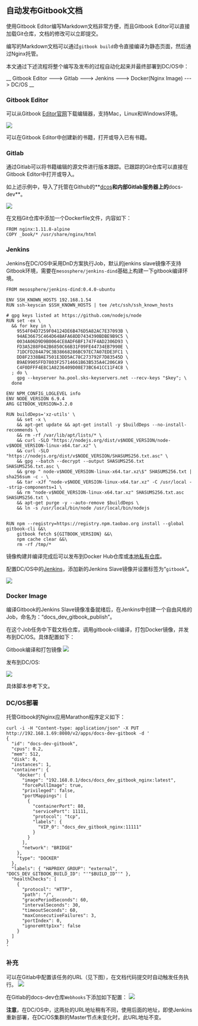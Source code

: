 ## 自动发布Gitbook文档

使用Gitbook Editor编写Markdown文档非常方便，而且Gitbook Editor可以直接加载Git仓库，文档的修改可以立即提交。

编写的Markdown文档可以通过`gitbook build`命令直接编译为静态页面，然后通过Nginx托管。

本文通过下述流程将整个编写及发布的过程自动化起来并最终部署到DC/OS中：

__
Gitbook Editor ---> Gitlab ---> Jenkins ---> Docker(Nginx Image) ---> DC/OS
__

### Gitbook Editor
可以从Gitbook [Editor官网](https://www.gitbook.com/editor)下载编辑器，支持Mac，Linux和Windows环境。

![](/assets/dcos_gitbook_editor.png)

可以在Gitbook Editor中创建新的书籍，打开或导入已有书籍。

### Gitlab

通过Gitlab可以将书籍编辑的源文件进行版本跟踪。已跟踪的Git仓库可以直接在Gitbook Editor中打开或导入。

如上述示例中，导入了托管在Github的**[dcos](https://github.com/christtrc/dcos)**和内部Gitlab服务器上的**docs-dev**。

![](/assets/dcos_gitbook_editor_detail.png)

在文档Git仓库中添加一个Dockerfile文件，内容如下：

```
FROM nginx:1.11.8-alpine
COPY _book/* /usr/share/nginx/html
```

### Jenkins

Jenkins在DC/OS中采用DnD方案执行Job，默认的jenkins slave镜像不支持Gitbook环境，需要在`mesosphere/jenkins-dind`基础上构建一下gitbook编译环境。

```
FROM mesosphere/jenkins-dind:0.4.0-ubuntu

ENV SSH_KNOWN_HOSTS 192.168.1.54
RUN ssh-keyscan $SSH_KNOWN_HOSTS | tee /etc/ssh/ssh_known_hosts

# gpg keys listed at https://github.com/nodejs/node
RUN set -ex \
  && for key in \
    9554F04D7259F04124DE6B476D5A82AC7E37093B \
    94AE36675C464D64BAFA68DD7434390BDBE9B9C5 \
    0034A06D9D9B0064CE8ADF6BF1747F4AD2306D93 \
    FD3A5288F042B6850C66B31F09FE44734EB7990E \
    71DCFD284A79C3B38668286BC97EC7A07EDE3FC1 \
    DD8F2338BAE7501E3DD5AC78C273792F7D83545D \
    B9AE9905FFD7803F25714661B63B535A4C206CA9 \
    C4F0DFFF4E8C1A8236409D08E73BC641CC11F4C8 \
  ; do \
    gpg --keyserver ha.pool.sks-keyservers.net --recv-keys "$key"; \
  done

ENV NPM_CONFIG_LOGLEVEL info
ENV NODE_VERSION 6.9.4
ARG GITBOOK_VERSION=3.2.0

RUN buildDeps='xz-utils' \
    && set -x \
    && apt-get update && apt-get install -y $buildDeps --no-install-recommends \
    && rm -rf /var/lib/apt/lists/* \
    && curl -SLO "https://nodejs.org/dist/v$NODE_VERSION/node-v$NODE_VERSION-linux-x64.tar.xz" \
    && curl -SLO "https://nodejs.org/dist/v$NODE_VERSION/SHASUMS256.txt.asc" \
    && gpg --batch --decrypt --output SHASUMS256.txt SHASUMS256.txt.asc \
    && grep " node-v$NODE_VERSION-linux-x64.tar.xz\$" SHASUMS256.txt | sha256sum -c - \
    && tar -xJf "node-v$NODE_VERSION-linux-x64.tar.xz" -C /usr/local --strip-components=1 \
    && rm "node-v$NODE_VERSION-linux-x64.tar.xz" SHASUMS256.txt.asc SHASUMS256.txt \
    && apt-get purge -y --auto-remove $buildDeps \
    && ln -s /usr/local/bin/node /usr/local/bin/nodejs


RUN npm --registry=https://registry.npm.taobao.org install --global gitbook-cli &&\
	gitbook fetch ${GITBOOK_VERSION} &&\
	npm cache clear &&\
	rm -rf /tmp/*

```

镜像构建并编译完成后可以发布到Docker Hub仓库或[本地私有仓库](/dcos-service-pre-private-docker-registry.md)。

配置DC/OS中的[Jenkins](/dcos-service-jenkins.md)，添加新的Jenkins Slave镜像并设置标签为“`gitbook`”。

![](/assets/dcos_gitbook_jenkins_slave.png)

### Docker Image

编译Gitbook的Jenkins Slave镜像准备就绪后，在Jenkins中创建一个自由风格的Job，命名为：“docs_dev_gitbook_publish”。

在这个Job任务中下载文档仓库，调用gitbook-cli编译，打包Docker镜像，并发布到DC/OS。具体配置如下：

Gitbook编译和打包镜像
![](/assets/dcos_gitbook_jenkins_job_build.png)

发布到DC/OS:

![](/assets/dcos_gitbook_job_deploy.png)

具体脚本参考下文。

### DC/OS部署

托管Gitbook的Nginx应用Marathon程序定义如下：

```
curl -i -H "Content-type: application/json" -X PUT http://192.168.1.69:8080/v2/apps/docs-dev-gitbook -d '
{
  "id": "docs-dev-gitbook",
  "cpus": 0.2,
  "mem": 512,
  "disk": 0,
  "instances": 1,
  "container": {
    "docker": {
      "image": "192.168.0.1/docs/docs_dev_gitbook_nginx:latest",
      "forcePullImage": true,
      "privileged": false,
      "portMappings": [
        {
          "containerPort": 80,
          "servicePort": 11111,
          "protocol": "tcp",
          "labels": {
            "VIP_0": "docs_dev_gitbook_nginx:11111"
          }
        }
      ],
      "network": "BRIDGE"
    },
    "type": "DOCKER"
  },
  "labels": { "HAPROXY_GROUP": "external", "DOCS_DEV_GITBOOK_BUILD_ID": "'"$BUILD_ID"'" },
  "healthChecks": [
    {
      "protocol": "HTTP",
      "path": "/",
      "gracePeriodSeconds": 60,
      "intervalSeconds": 30,
      "timeoutSeconds": 60,
      "maxConsecutiveFailures": 3,
      "portIndex": 0,
      "ignoreHttp1xx": false
    }
  ]
}
'
```

### 补充

可以在Gitlab中配置该任务的URL（见下图），在文档代码提交时自动触发任务执行。
![](/assets/dcos_gitbook_job_trigger.png)

在Gitlab的docs-dev仓库`Webhooks`下添加如下配置：
![](/assets/dcos_gitbook_gitlab_webhooks.png)

__注意__，在DC/OS中，这两处的URL地址稍有不同，使用后面的地址，即使Jenkins重新部署，在DC/OS集群的Master节点未变化时，此URL地址不变。
